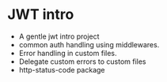 # JWT intro

- A gentle jwt intro project
- common auth handling using middlewares.
- Error handling in custom files.
- Delegate custom errors to custom files
- http-status-code package
